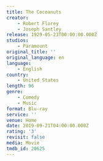 ```yaml
---
title: The Cocoanuts
creator:
    - Robert Florey
    - Joseph Santley
release: 1929-05-23T00:00:00.000Z
studios:
    - Paramount
original_title: ''
original_language: en
language:
    - English
country:
    - United States
length: 96
genre:
    - Comedy
    - Music
format: Blu-ray
service: ''
venue: Home
date: 2019-09-21T04:00:00.000Z
rating: '3'
revisit: false
media: Movie
tmdb_id: 20625
---
```



